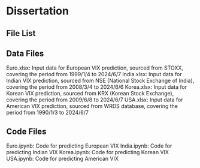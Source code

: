 # Dissertation
## File List

## Data Files
Euro.xlsx: Input data for European VIX prediction, sourced from STOXX, covering the period from 1999/1/4 to 2024/6/7
India.xlsx: Input data for Indian VIX prediction, sourced from NSE (National Stock Exchange of India), covering the period from 2008/3/4 to 2024/6/6
Korea.xlsx: Input data for Korean VIX prediction, sourced from KRX (Korean Stock Exchange), covering the period from 2009/6/8 to 2024/6/7
USA.xlsx: Input data for American VIX prediction, sourced from WRDS database, covering the period from 1990/1/3 to 2024/6/7


## Code Files
Euro.ipynb: Code for predicting European VIX
India.ipynb: Code for predicting Indian VIX
Korea.ipynb: Code for predicting Korean VIX
USA.ipynb: Code for predicting American VIX
